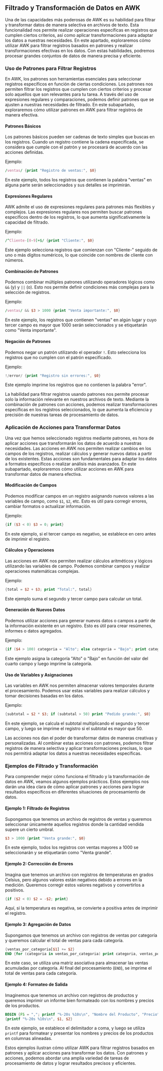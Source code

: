 
## Filtrado y Transformación de Datos en AWK

Una de las capacidades más poderosas de AWK es su habilidad para filtrar y transformar datos de manera selectiva en archivos de texto. Esta funcionalidad nos permite realizar operaciones específicas en registros que cumplen ciertos criterios, así como aplicar transformaciones para adaptar los datos a nuestras necesidades. En este apartado, exploraremos cómo utilizar AWK para filtrar registros basados en patrones y realizar transformaciones efectivas en los datos. Con estas habilidades, podremos procesar grandes conjuntos de datos de manera precisa y eficiente.

### Uso de Patrones para Filtrar Registros

En AWK, los patrones son herramientas esenciales para seleccionar registros específicos en función de ciertas condiciones. Los patrones nos permiten filtrar los registros que cumplen con ciertos criterios y procesar solo aquellos que son relevantes para tu tarea. A través del uso de expresiones regulares y comparaciones, podemos definir patrones que se ajusten a nuestras necesidades de filtrado. En este subapartado, exploraremos cómo utilizar patrones en AWK para filtrar registros de manera efectiva.

#### Patrones Básicos

Los patrones básicos pueden ser cadenas de texto simples que buscas en los registros. Cuando un registro contiene la cadena especificada, se considera que cumple con el patrón y se procesará de acuerdo con las acciones definidas.

Ejemplo:
```awk
/ventas/ {print "Registro de ventas:", $0}
```

En este ejemplo, todos los registros que contienen la palabra "ventas" en alguna parte serán seleccionados y sus detalles se imprimirán.

#### Expresiones Regulares

AWK admite el uso de expresiones regulares para patrones más flexibles y complejos. Las expresiones regulares nos permiten buscar patrones específicos dentro de los registros, lo que aumenta significativamente la capacidad de filtrado.

Ejemplo:
```awk
/^Cliente-[0-9]+$/ {print "Cliente:", $0}
```

Este ejemplo selecciona registros que comienzan con "Cliente-" seguido de uno o más dígitos numéricos, lo que coincide con nombres de cliente con números.

#### Combinación de Patrones

Podemos combinar múltiples patrones utilizando operadores lógicos como `&&` (y) y `||` (o). Esto nos permite definir condiciones más complejas para la selección de registros.

Ejemplo:
```awk
/ventas/ && $3 > 1000 {print "Venta importante:", $0}
```

En este ejemplo, los registros que contienen "ventas" en algún lugar y cuyo tercer campo es mayor que 1000 serán seleccionados y se etiquetarán como "Venta importante".

#### Negación de Patrones

Podemos negar un patrón utilizando el operador `!`. Esto selecciona los registros que no cumplen con el patrón especificado.

Ejemplo:
```awk
!/error/ {print "Registro sin errores:", $0}
```

Este ejemplo imprime los registros que no contienen la palabra "error".

La habilidad para filtrar registros usando patrones nos permite procesar solo la información relevante en nuestros archivos de texto. Mediante la combinación de patrones con acciones, podemos realizar transformaciones específicas en los registros seleccionados, lo que aumenta la eficiencia y precisión de nuestras tareas de procesamiento de datos.


### Aplicación de Acciones para Transformar Datos

Una vez que hemos seleccionado registros mediante patrones, es hora de aplicar acciones que transformarán los datos de acuerdo a nuestras necesidades. Las acciones en AWK nos permiten realizar cambios en los campos de los registros, realizar cálculos y generar nuevos datos a partir de los existentes. Estas acciones son fundamentales para adaptar los datos a formatos específicos o realizar análisis más avanzados. En este subapartado, exploraremos cómo utilizar acciones en AWK para transformar datos de manera efectiva.

#### Modificación de Campos

Podemos modificar campos en un registro asignando nuevos valores a las variables de campo, como `$1`, `$2`, etc. Esto es útil para corregir errores, cambiar formatos o actualizar información.

Ejemplo:
```awk
{if ($3 < 0) $3 = 0; print}
```

En este ejemplo, si el tercer campo es negativo, se establece en cero antes de imprimir el registro.

#### Cálculos y Operaciones

Las acciones en AWK nos permiten realizar cálculos aritméticos y lógicos utilizando las variables de campo. Podemos combinar campos y realizar operaciones matemáticas complejas.

Ejemplo:
```awk
{total = $2 + $3; print "Total:", total}
```

Este ejemplo suma el segundo y tercer campo para calcular un total.

#### Generación de Nuevos Datos

Podemos utilizar acciones para generar nuevos datos o campos a partir de la información existente en un registro. Esto es útil para crear resúmenes, informes o datos agregados.

Ejemplo:
```awk
{if ($4 > 100) categoria = "Alto"; else categoria = "Bajo"; print categoria}
```

Este ejemplo asigna la categoría "Alto" o "Bajo" en función del valor del cuarto campo y luego imprime la categoría.

#### Uso de Variables y Asignaciones

Las variables en AWK nos permiten almacenar valores temporales durante el procesamiento. Podemos usar estas variables para realizar cálculos y tomar decisiones basadas en los datos.

Ejemplo:
```awk
{subtotal = $2 * $3; if (subtotal > 50) print "Pedido grande:", $0}
```

En este ejemplo, se calcula el subtotal multiplicando el segundo y tercer campo, y luego se imprime el registro si el subtotal es mayor que 50.

Las acciones nos dan el poder de transformar datos de maneras creativas y personalizadas. Al combinar estas acciones con patrones, podemos filtrar registros de manera selectiva y aplicar transformaciones precisas, lo que nos permitirá adaptar los datos a nuestras necesidades específicas.

### Ejemplos de Filtrado y Transformación

Para comprender mejor cómo funciona el filtrado y la transformación de datos en AWK, veamos algunos ejemplos prácticos. Estos ejemplos nos darán una idea clara de cómo aplicar patrones y acciones para lograr resultados específicos en diferentes situaciones de procesamiento de datos.

#### Ejemplo 1: Filtrado de Registros

Supongamos que tenemos un archivo de registros de ventas y queremos seleccionar únicamente aquellos registros donde la cantidad vendida supere un cierto umbral.

```awk
$3 > 1000 {print "Venta grande:", $0}
```

En este ejemplo, todos los registros con ventas mayores a 1000 se seleccionarán y se etiquetarán como "Venta grande".

#### Ejemplo 2: Corrección de Errores

Imagina que tenemos un archivo con registros de temperaturas en grados Celsius, pero algunos valores están negativos debido a errores en la medición. Queremos corregir estos valores negativos y convertirlos a positivos.

```awk
{if ($2 < 0) $2 = -$2; print}
```

Aquí, si la temperatura es negativa, se convierte a positiva antes de imprimir el registro.

#### Ejemplo 3: Agregación de Datos

Supongamos que tenemos un archivo con registros de ventas por categoría y queremos calcular el total de ventas para cada categoría.

```awk
{ventas_por_categoria[$1] += $2}
END {for (categoria in ventas_por_categoria) print categoria, ventas_por_categoria[categoria]}
```

En este caso, se utiliza una matriz asociativa para almacenar las ventas acumuladas por categoría. Al final del procesamiento (`END`), se imprime el total de ventas para cada categoría.

#### Ejemplo 4: Formateo de Salida

Imaginemos que tenemos un archivo con registros de productos y queremos imprimir un informe bien formateado con los nombres y precios de los productos.

```awk
BEGIN {FS = ","; printf "%-20s %10s\n", "Nombre del Producto", "Precio"}
{printf "%-20s %10s\n", $1, $2}
```

En este ejemplo, se establece el delimitador a coma, y luego se utiliza `printf` para formatear y presentar los nombres y precios de los productos en columnas alineadas.

Estos ejemplos ilustran cómo utilizar AWK para filtrar registros basados en patrones y aplicar acciones para transformar los datos. Con patrones y acciones, podemos abordar una amplia variedad de tareas de procesamiento de datos y lograr resultados precisos y eficientes.
